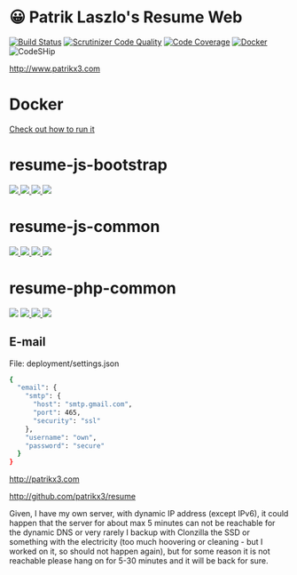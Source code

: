 # 😀 Patrik Laszlo's Resume Web
 
[![Build Status](https://travis-ci.org/patrikx3/resume-web.svg?branch=master)](https://travis-ci.org/patrikx3/resume-web)
[![Scrutinizer Code Quality](https://scrutinizer-ci.com/g/patrikx3/resume-web/badges/quality-score.png?b=master)](https://scrutinizer-ci.com/g/patrikx3/resume-web/?branch=master)
[![Code Coverage](https://scrutinizer-ci.com/g/patrikx3/resume-web/badges/coverage.png?b=master)](https://scrutinizer-ci.com/g/patrikx3/resume-web/?branch=master)
[![Docker](https://img.shields.io/badge/Docker-alive-blue.svg)](https://hub.docker.com/r/patrikx3/resume/)
![CodeSHip](https://codeship.com/projects/951b4e20-b118-0134-b8d2-02806e5946e9/status?branch=master)

http://www.patrikx3.com

# Docker
[Check out how to run it](https://hub.docker.com/r/patrikx3/resume/)

# resume-js-bootstrap
[ ![](https://img.shields.io/badge/GitHub-resume--js--bootstrap-ffcc00.svg) ](https://github.com/patrikx3/resume-js-bootstrap)  [![](https://travis-ci.org/patrikx3/resume-js-bootstrap.svg?branch=master) ](https://travis-ci.org/patrikx3/resume-js-bootstrap?branch=master) [ ![](https://scrutinizer-ci.com/g/patrikx3/resume-js-bootstrap/badges/quality-score.png?b=master) ](https://scrutinizer-ci.com/g/patrikx3/resume-js-bootstrap/) [ ![](https://scrutinizer-ci.com/g/patrikx3/resume-js-bootstrap/badges/coverage.png?b=master) ](https://scrutinizer-ci.com/g/patrikx3/resume-js-bootstrap/) 

# resume-js-common
[ ![](https://img.shields.io/badge/GitHub-resume--js--common-ffcc00.svg) ](https://github.com/patrikx3/resume-js-common)  [ ![](https://travis-ci.org/patrikx3/resume-js-common.svg?branch=master) ](https://travis-ci.org/patrikx3/resume-js-common?branch=master) [ ![](https://scrutinizer-ci.com/g/patrikx3/resume-js-common/badges/quality-score.png?b=master) ](https://scrutinizer-ci.com/g/patrikx3/resume-js-common/) [ ![](https://scrutinizer-ci.com/g/patrikx3/resume-js-common/badges/coverage.png?b=master) ](https://scrutinizer-ci.com/g/patrikx3/resume-js-common/) 

# resume-php-common 
 [![](https://img.shields.io/badge/GitHub-resume--php--common-ffcc00.svg)](https://github.com/patrikx3/resume-php-common)  [ ![](https://travis-ci.org/patrikx3/resume-php-common.svg?branch=master) ](https://travis-ci.org/patrikx3/resume-php-common?branch=master) [ ![](https://scrutinizer-ci.com/g/patrikx3/resume-php-common/badges/quality-score.png?b=master) ](https://scrutinizer-ci.com/g/patrikx3/resume-php-common/) [ ![](https://scrutinizer-ci.com/g/patrikx3/resume-php-common/badges/coverage.png?b=master) ](https://scrutinizer-ci.com/g/patrikx3/resume-php-common/)

## E-mail
File: deployment/settings.json
```bash
{
  "email": {
    "smtp": {
      "host": "smtp.gmail.com",
      "port": 465,
      "security": "ssl"
    },
    "username": "own",
    "password": "secure"
  }
}
```

http://patrikx3.com

http://github.com/patrikx3/resume

Given, I have my own server, with dynamic IP address (except IPv6), it could happen that the server for about max 5 minutes can not be reachable for the dynamic DNS or very rarely I backup with Clonzilla the SSD or something with the electricity (too much hoovering or cleaning - but I worked on it, so should not happen again), but for some reason it is not reachable please hang on for 5-30 minutes and it will be back for sure. 